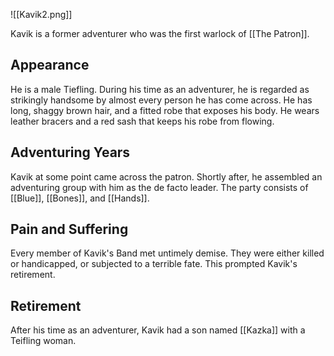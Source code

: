 <span class="leftimg"><span class="smallimg"> ![[Kavik2.png]]</span></span>

Kavik is a former adventurer who was the first warlock of [[The Patron]].

## Appearance
He is a male Tiefling. During his time as an adventurer, he is regarded as strikingly handsome by almost every person he has come across. He has long, shaggy brown hair, and a fitted robe that exposes his body. He wears leather bracers and a red sash that keeps his robe from flowing.

## Adventuring Years
Kavik at some point came across the patron. Shortly after, he assembled an adventuring group with him as the de facto leader. The party consists of [[Blue]], [[Bones]], and [[Hands]].


## Pain and Suffering
Every member of Kavik's Band met untimely demise. They were either killed or handicapped, or subjected to a terrible fate. This prompted Kavik's retirement.
## Retirement
After his time as an adventurer, Kavik had a son named [[Kazka]] with a Teifling woman.